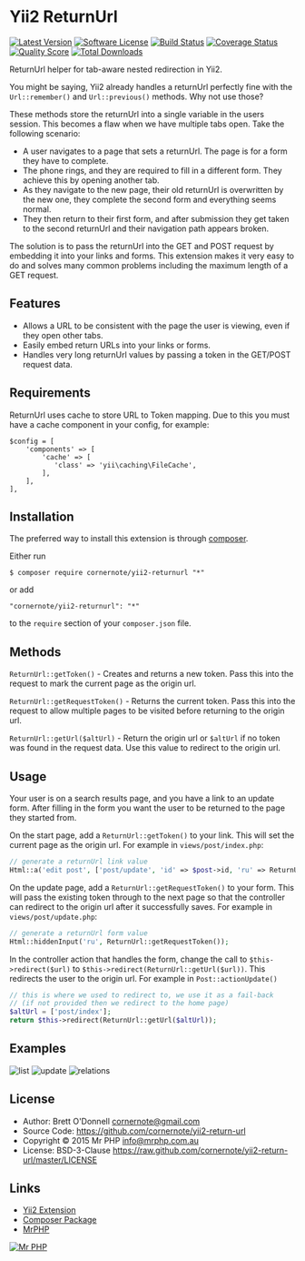 # Yii2 ReturnUrl

[![Latest Version](https://img.shields.io/github/tag/cornernote/yii2-returnurl.svg?style=flat-square&label=release)](https://github.com/cornernote/yii2-returnurl/tags)
[![Software License](https://img.shields.io/badge/license-BSD-brightgreen.svg?style=flat-square)](LICENSE.md)
[![Build Status](https://img.shields.io/travis/cornernote/yii2-returnurl/master.svg?style=flat-square)](https://travis-ci.org/cornernote/yii2-returnurl)
[![Coverage Status](https://img.shields.io/scrutinizer/coverage/g/cornernote/yii2-returnurl.svg?style=flat-square)](https://scrutinizer-ci.com/g/cornernote/yii2-returnurl/code-structure)
[![Quality Score](https://img.shields.io/scrutinizer/g/cornernote/yii2-returnurl.svg?style=flat-square)](https://scrutinizer-ci.com/g/cornernote/yii2-returnurl)
[![Total Downloads](https://img.shields.io/packagist/dt/cornernote/yii2-returnurl.svg?style=flat-square)](https://packagist.org/packages/cornernote/yii2-returnurl)

ReturnUrl helper for tab-aware nested redirection in Yii2.

You might be saying, Yii2 already handles a returnUrl perfectly fine with the `Url::remember()` and `Url::previous()` methods.  Why not use those?

These methods store the returnUrl into a single variable in the users session.  This becomes a flaw when we have multiple tabs open.  Take the following scenario:

- A user navigates to a page that sets a returnUrl.  The page is for a form they have to complete.
- The phone rings, and they are required to fill in a different form.  They achieve this by opening another tab.
- As they navigate to the new page, their old returnUrl is overwritten by the new one, they complete the second form and everything seems normal.
- They then return to their first form, and after submission they get taken to the second returnUrl and their navigation path appears broken.

The solution is to pass the returnUrl into the GET and POST request by embedding it into your links and forms.  This extension makes it very easy to do and solves many common problems including the maximum length of a GET request.


## Features

- Allows a URL to be consistent with the page the user is viewing, even if they open other tabs.
- Easily embed return URLs into your links or forms.
- Handles very long returnUrl values by passing a token in the GET/POST request data.


## Requirements

ReturnUrl uses cache to store URL to Token mapping.  Due to this you must have a cache component in your config, for example:

```
$config = [
    'components' => [
        'cache' => [
           'class' => 'yii\caching\FileCache',
        ],
    ],
],
```


## Installation

The preferred way to install this extension is through [composer](http://getcomposer.org/download/).

Either run

```
$ composer require cornernote/yii2-returnurl "*"
```

or add

```
"cornernote/yii2-returnurl": "*"
```

to the `require` section of your `composer.json` file.


## Methods

`ReturnUrl::getToken()` - Creates and returns a new token.  Pass this into the request to mark the current page as the origin url.

`ReturnUrl::getRequestToken()` - Returns the current token.  Pass this into the request to allow multiple pages to be visited before returning to the origin url.

`ReturnUrl::getUrl($altUrl)` - Return the origin url or `$altUrl` if no token was found in the request data.  Use this value to redirect to the origin url.


## Usage

Your user is on a search results page, and you have a link to an update form.  After filling in the form you want the user to be returned to the page they started from.

On the start page, add a `ReturnUrl::getToken()` to your link.  This will set the current page as the origin url.  For example in `views/post/index.php`:
```php
// generate a returnUrl link value
Html::a('edit post', ['post/update', 'id' => $post->id, 'ru' => ReturnUrl::getToken()]);
```

On the update page, add a `ReturnUrl::getRequestToken()` to your form.  This will pass the existing token through to the next page so that the controller can redirect to the origin url after it successfully saves.  For example in `views/post/update.php`:
```php
// generate a returnUrl form value
Html::hiddenInput('ru', ReturnUrl::getRequestToken());
```

In the controller action that handles the form, change the call to `$this->redirect($url)` to `$this->redirect(ReturnUrl::getUrl($url))`.  This redirects the user to the origin url.  For example in `Post::actionUpdate()`
```php
// this is where we used to redirect to, we use it as a fail-back
// (if not provided then we redirect to the home page)
$altUrl = ['post/index'];
return $this->redirect(ReturnUrl::getUrl($altUrl));
```

## Examples

![list](https://cloud.githubusercontent.com/assets/51875/8023635/1a1e89ba-0d53-11e5-9a1d-0f7edb45a97c.png)
![update](https://cloud.githubusercontent.com/assets/51875/8023636/1bd293c8-0d53-11e5-94c3-66fba15eff96.png)
![relations](https://cloud.githubusercontent.com/assets/51875/8023634/19eb5e50-0d53-11e5-9d3c-72cc19b06c53.png)


## License

- Author: Brett O'Donnell <cornernote@gmail.com>
- Source Code: https://github.com/cornernote/yii2-return-url
- Copyright © 2015 Mr PHP <info@mrphp.com.au>
- License: BSD-3-Clause https://raw.github.com/cornernote/yii2-return-url/master/LICENSE


## Links

- [Yii2 Extension](http://www.yiiframework.com/extension/yii2-return-url)
- [Composer Package](https://packagist.org/packages/cornernote/yii2-return-url)
- [MrPHP](http://mrphp.com.au)


[![Mr PHP](https://raw.github.com/cornernote/mrphp-assets/master/img/code-banner.png)](http://mrphp.com.au) 
